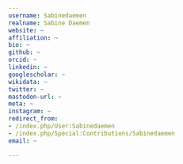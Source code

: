 ```yaml
---
username: Sabinedaemen
realname: Sabine Daemen
website: ~
affiliation: ~
bio: ~
github: ~
orcid: ~
linkedin: ~
googlescholar: ~
wikidata: ~
twitter: ~
mastodon-url: ~
meta: ~
instagram: ~
redirect_from:
- /index.php/User:Sabinedaemen
- /index.php/Special:Contributions/Sabinedaemen
email: ~

---
```


